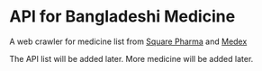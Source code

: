 # API for Bangladeshi Medicine

A web crawler for medicine list from [Square Pharma](http://www.squarepharma.com.bd/) and [Medex](https://medex.com.bd/)

The API list will be added later.
More medicine will be added later.
